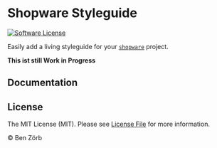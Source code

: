 # Shopware Styleguide
[![Software License][license-image]][license-url]

Easily add a living styleguide for your [`shopware`](https://github.com/shopware/shopware) project.

**This ist still Work in Progress**

## Documentation


## License

The MIT License (MIT). Please see [License File](LICENSE) for more information.

© Ben Zörb

[license-url]: LICENSE
[license-image]: https://img.shields.io/badge/license-MIT-brightgreen.svg
